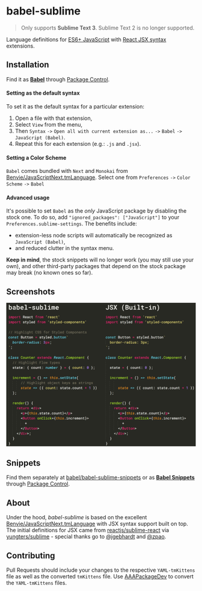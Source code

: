 # babel-sublime

> Only supports **Sublime Text 3**. Sublime Text 2 is no longer supported.

Language definitions for [ES6+ JavaScript](http://kangax.github.io/compat-table/es6/) with [React JSX syntax](http://facebook.github.io/react/docs/jsx-in-depth.html) extensions.

## Installation

Find it as [**Babel**](https://packagecontrol.io/packages/Babel) through [Package Control](https://packagecontrol.io/).

#### Setting as the default syntax

To set it as the default syntax for a particular extension:
  1. Open a file with that extension,
  2. Select `View` from the menu,
  3. Then `Syntax` `->` `Open all with current extension as...` `->` `Babel` `->` `JavaScript (Babel)`.
  4. Repeat this for each extension (e.g.: `.js` and `.jsx`).

#### Setting a Color Scheme

`Babel` comes bundled with `Next` and `Monokai` from [Benvie/JavaScriptNext.tmLanguage](https://github.com/Benvie/JavaScriptNext.tmLanguage). Select one from `Preferences` `->` `Color Scheme` `->` `Babel`

#### Advanced usage

It's possible to set `Babel` as the _only_ JavaScript package by disabling the stock one. To do so, add `"ignored_packages": ["JavaScript"]` to your `Preferences.sublime-settings`. The benefits include:
  * extension-less node scripts will automatically be recognized as `JavaScript (Babel)`,
  * and reduced clutter in the syntax menu.

**Keep in mind**, the stock snippets will no longer work (you may still use your own), and other third-party packages that depend on the stock package may break (no known ones so far).

## Screenshots

![babel-sublime-vs-built-in-jsx](screenshots/compare-builtin-jsx@2x.png)

## Snippets

Find them separately at [babel/babel-sublime-snippets](https://github.com/babel/babel-sublime-snippets) or as [**Babel Snippets**](https://packagecontrol.io/packages/Babel%20Snippets) through [Package Control](https://packagecontrol.io/).

## About

Under the hood, _babel-sublime_ is based on the excellent [Benvie/JavaScriptNext.tmLanguage](https://github.com/Benvie/JavaScriptNext.tmLanguage) with JSX syntax support built on top. The initial definitions for JSX came from [reactjs/sublime-react](https://github.com/reactjs/sublime-react) via [yungters/sublime](https://github.com/yungsters/sublime.git) - special thanks go to [@jgebhardt](https://github.com/jgebhardt) and [@zpao](https://github.com/zpao).

## Contributing

Pull Requests should include your changes to the respective `YAML-tmKittens` file as well as the converted `tmKittens` file. Use [AAAPackageDev](https://github.com/SublimeText/AAAPackageDev) to convert the `YAML-tmKittens` files.
